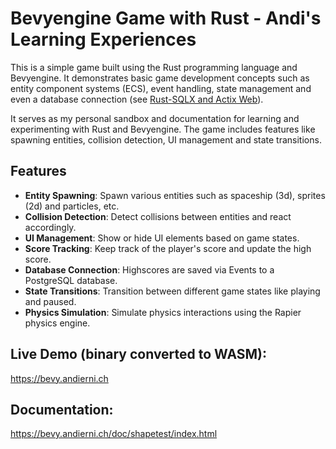 # Bevyengine Game with Rust - Andi's Learning Experiences

This is a simple game built using the Rust programming language and Bevyengine. It demonstrates basic game development concepts such as entity component systems (ECS), event handling, state management and even a database connection (see [Rust-SQLX and Actix Web](https://github.com/ajerni/rust-sqlx)).

It serves as my personal sandbox and documentation for learning and experimenting with Rust and Bevyengine. The game includes features like spawning entities, collision detection, UI management and state transitions.

## Features

- **Entity Spawning**: Spawn various entities such as spaceship (3d), sprites (2d) and particles, etc.
- **Collision Detection**: Detect collisions between entities and react accordingly.
- **UI Management**: Show or hide UI elements based on game states.
- **Score Tracking**: Keep track of the player's score and update the high score.
- **Database Connection**: Highscores are saved via Events to a PostgreSQL database.
- **State Transitions**: Transition between different game states like playing and paused.
- **Physics Simulation**: Simulate physics interactions using the Rapier physics engine.

## Live Demo (binary converted to WASM):

https://bevy.andierni.ch

## Documentation:

https://bevy.andierni.ch/doc/shapetest/index.html
